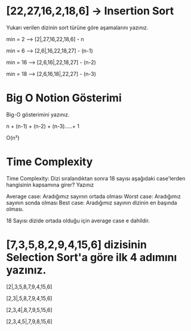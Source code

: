 # [22,27,16,2,18,6] -> Insertion Sort 
Yukarı verilen dizinin sort türüne göre aşamalarını yazınız.

min = 2 --> [2|,27,16,22,18,6] - n

min = 6 --> [2,6|,16,22,18,27] - (n-1)

min = 16 --> [2,6,16|,22,18,27] - (n-2)

min = 18 --> [2,6,16,18|,22,27] - (n-3)

# Big O Notion Gösterimi
Big-O gösterimini yazınız.

n + (n-1) + (n-2) + (n-3).....+ 1

O(n²)

# Time Complexity

Time Complexity: Dizi sıralandıktan sonra 18 sayısı aşağıdaki case'lerden hangisinin kapsamına girer? Yazınız

Average case: Aradığımız sayının ortada olması
Worst case: Aradığımız sayının sonda olması
Best case: Aradığımız sayının dizinin en başında olması.

18 Sayısı dizide ortada olduğu için average case e dahildir.

# [7,3,5,8,2,9,4,15,6] dizisinin Selection Sort'a göre ilk 4 adımını yazınız.

[2|,3,5,8,7,9,4,15,6]

[2,3|,5,8,7,9,4,15,6]

[2,3,4|,8,7,9,5,15,6]

[2,3,4,5|,7,9,8,15,6]